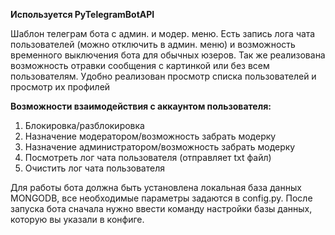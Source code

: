 **Используется PyTelegramBotAPI**

Шаблон телеграм бота с админ. и модер. меню. Есть запись лога чата пользователей (можно отключить в админ. меню) и возможность временного выключения бота для обычных юзеров.
Так же реализована возможность отравки сообщения с картинкой или без всем пользователям.
Удобно реализован просмотр списка пользователей и просмотр их профилей

**Возможности взаимодействия с аккаунтом пользователя:**
1) Блокировка/разблокировка
2) Назначение модератором/возможность забрать модерку
3) Назначение администратором/возможность забрать модерку
4) Посмотреть лог чата пользователя (отправляет txt файл)
5) Очистить лог чата пользователя

Для работы бота должна быть установлена локальная база данных MONGODB, все необходимые параметры задаются в config.py.
После запуска бота сначала нужно ввести команду настройки базы данных, которую вы указали в конфиге.
